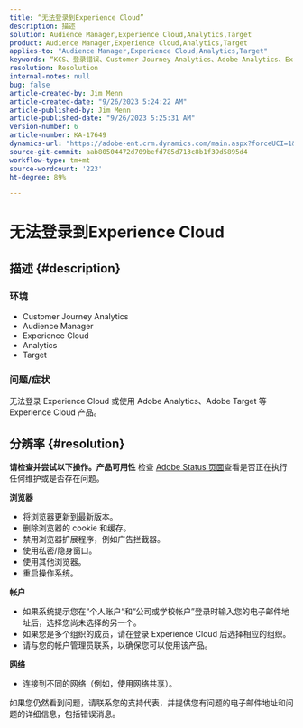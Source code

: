 ```yaml
---
title: “无法登录到Experience Cloud”
description: 描述
solution: Audience Manager,Experience Cloud,Analytics,Target
product: Audience Manager,Experience Cloud,Analytics,Target
applies-to: "Audience Manager,Experience Cloud,Analytics,Target"
keywords: “KCS、登录错误、Customer Journey Analytics、Adobe Analytics、Experience Cloud”
resolution: Resolution
internal-notes: null
bug: false
article-created-by: Jim Menn
article-created-date: "9/26/2023 5:24:22 AM"
article-published-by: Jim Menn
article-published-date: "9/26/2023 5:25:31 AM"
version-number: 6
article-number: KA-17649
dynamics-url: "https://adobe-ent.crm.dynamics.com/main.aspx?forceUCI=1&pagetype=entityrecord&etn=knowledgearticle&id=634b7ff2-2c5c-ee11-be6f-6045bd006268"
source-git-commit: aab80504472d709befd785d713c8b1f39d5895d4
workflow-type: tm+mt
source-wordcount: '223'
ht-degree: 89%

---
```


# 无法登录到Experience Cloud

## 描述 {#description}


### <b>环境</b>

- Customer Journey Analytics
- Audience Manager
- Experience Cloud
- Analytics
- Target


### <b>问题/症状</b>

无法登录 Experience Cloud 或使用 Adobe Analytics、Adobe Target 等 Experience Cloud 产品。


## 分辨率 {#resolution}

<b>请检查并尝试以下操作。</b><b>产品可用性</b>
检查 [Adobe Status 页面](https://status.adobe.com)查看是否正在执行任何维护或是否存在问题。

<b>浏览器</b>

- 将浏览器更新到最新版本。
- 删除浏览器的 cookie 和缓存。
- 禁用浏览器扩展程序，例如广告拦截器。
- 使用私密/隐身窗口。
- 使用其他浏览器。
- 重启操作系统。


<b>帐户</b>

- 如果系统提示您在“个人账户“和“公司或学校帐户”登录时输入您的电子邮件地址后，选择您尚未选择的另一个。
- 如果您是多个组织的成员，请在登录 Experience Cloud 后选择相应的组织。
- 请与您的帐户管理员联系，以确保您可以使用该产品。


<b>网络</b>

- 连接到不同的网络（例如，使用网络共享）。


如果您仍然看到问题，请联系您的支持代表，并提供您有问题的电子邮件地址和问题的详细信息，包括错误消息。
